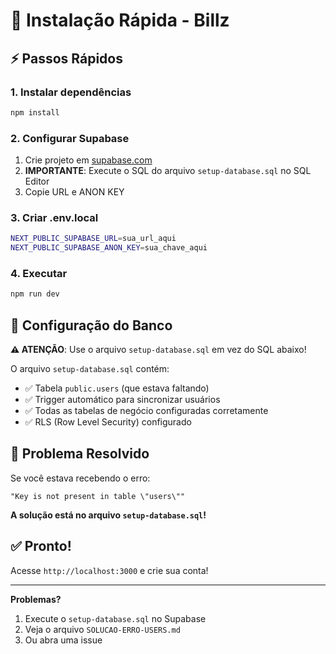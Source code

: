 # 🚀 Instalação Rápida - Billz

## ⚡ Passos Rápidos

### 1. Instalar dependências

```bash
npm install
```

### 2. Configurar Supabase

1. Crie projeto em [supabase.com](https://supabase.com)
2. **IMPORTANTE**: Execute o SQL do arquivo `setup-database.sql` no SQL Editor
3. Copie URL e ANON KEY

### 3. Criar .env.local

```bash
NEXT_PUBLIC_SUPABASE_URL=sua_url_aqui
NEXT_PUBLIC_SUPABASE_ANON_KEY=sua_chave_aqui
```

### 4. Executar

```bash
npm run dev
```

## 🔧 Configuração do Banco

**⚠️ ATENÇÃO**: Use o arquivo `setup-database.sql` em vez do SQL abaixo!

O arquivo `setup-database.sql` contém:

- ✅ Tabela `public.users` (que estava faltando)
- ✅ Trigger automático para sincronizar usuários
- ✅ Todas as tabelas de negócio configuradas corretamente
- ✅ RLS (Row Level Security) configurado

## 🚨 Problema Resolvido

Se você estava recebendo o erro:

```
"Key is not present in table \"users\""
```

**A solução está no arquivo `setup-database.sql`!**

## ✅ Pronto!

Acesse `http://localhost:3000` e crie sua conta!

---

**Problemas?**

1. Execute o `setup-database.sql` no Supabase
2. Veja o arquivo `SOLUCAO-ERRO-USERS.md`
3. Ou abra uma issue
